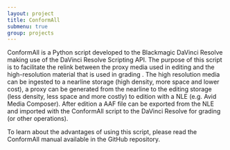 ```yaml
---
layout: project
title: ConformAll
submenu: true
group: projects
---
```


ConformAll is a Python script developed to the Blackmagic DaVinci Resolve making use of the DaVinci Resolve Scripting API. The purpose of this script is to facilitate the relink between the proxy <span translate="no"> media </span> used in editing and the high-resolution material that is used in <span translate="no"> grading </span>. The high resolution media can be ingested to a nearline storage (high density, more space and lower cost), a proxy can be generated from the nearline to the editing storage (less density, less space and more costly) to edition with a NLE (e.g. Avid Media Composer). After edition a AAF file can be exported from the NLE and imported with the ConformAll script to the DaVinci Resolve for <span translate="no"> grading </span> (or other operations).  

To learn about the advantages of using this script, please read the ConformAll manual available in the GitHub repository.  
